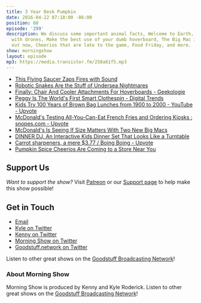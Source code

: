 ```yaml
---
title: 3 Year Desk Pumpkin
date: 2016-04-22 07:18:00 -06:00
position: 68
episode: '299'
description: We discuss some important animal facts, Welcome to Earth, Fighting fire
  with drones, Make the best use of your dumb hoverboard, The Big Mac is branching
  out now, Cheerios that are late to the game, Food Friday, and more.
show: morningshow
layout: episode
mp3: https://media.transistor.fm/258a61f5.mp3
---
```


* [This Flying Saucer Zaps Fires with Sound](http://futurism.com/meet-flying-saucer-douses-flames-sound/)
* [Robotic Snakes Are the Stuff of Undersea Nightmares](http://gizmodo.com/robotic-snakes-are-the-stuff-of-undersea-nightmares-1771769733)
* [Finally: Chair And Cooler Attachments For Hoverboards - Geekologie](http://geekologie.com/2016/04/finally-chair-and-cooler-attachments-for.php?utm_source=feedburner&utm_medium=feed&utm_campaign=Feed%3A+geekologie%2FiShm+%28Geekologie+-+Gadgets%2C+Gizmos%2C+and+Awesome%29)
* [Peggy Is The World's First Smart Clothespin - Digital Trends](http://www.digitaltrends.com/home/peggy-clothespeg/)
* [Kids Try 100 Years of Brown Bag Lunches from 1900 to 2000 - YouTube - Upvote](http://upvote.morningshow.am/kids-try-100-years-of-brown-bag-lunches-from-1900-to-2000-youtube/2016-04-21)
* [McDonald's Testing All-You-Can-Eat French Fries and Ordering Kiosks : snopes.com - Upvote](http://upvote.morningshow.am/mcdonalds-testing-all-you-can-eat-french-fries-and-ordering-kiosks-snopescom/2016-04-19)
* [McDonald's Is Seeing If Size Matters With Two New Big Macs](http://www.foodbeast.com/news/mcd-big-mac-size/)
* [DINNER DJ, An Interactive Kids Dinner Set That Looks Like a Turntable](http://laughingsquid.com/dinner-dj-an-interactive-kids-dinner-set-that-looks-like-a-turntable/)
* [Carrot sharpeners, a mere $3.77 / Boing Boing - Upvote](http://upvote.morningshow.am/carrot-sharpeners-a-mere-377-boing-boing/2016-04-19)
* [Pumpkin Spice Cheerios Are Coming to a Store Near You](http://www.tastingtable.com/dine/national/new-cheerios-flavor-pumpkin-spice-cheerios-cereal?utm_medium=email&utm_source=TT&utm_campaign=Daily&utm_content=Editorial)

## Support Us
*Want to support the show?* Visit [Patreon](http://patreon.com/morningshow) or our [Support page](http://goodstuff.network/support) to help make this show possible!

## Get in Touch
* [Email](mailto:kyle@goodstuff.network)
* [Kyle on Twitter](http://twitter.com/dogburps)
* [Kenny on Twitter](http://twitter.com/pizzarobotics)
* [Morning Show on Twitter](http://twitter.com/morningshowam)
* [Goodstuff.network on Twitter](http://twitter.com/goodstufffm)

Listen to other great shows on the [Goodstuff Broadcasting Network](http://goodstuff.network/shows)!

### About Morning Show
Morning Show is produced by Kenny and Kyle Roderick. Listen to other great shows on the [Goodstuff Broadcasting Network](http://goodstuff.network/)!
